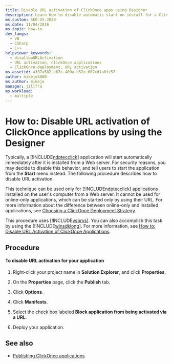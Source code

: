 ```yaml
---
title: Disable URL activation of ClickOnce apps using Designer
description: Learn how to disable automatic start on install for a ClickOnce application using Visual Studio, so that users must start the application from the Start menu.
ms.custom: SEO-VS-2020
ms.date: 11/04/2016
ms.topic: how-to
dev_langs: 
  - VB
  - CSharp
  - C++
helpviewer_keywords: 
  - disallowURLActivation
  - URL activation, ClickOnce applications
  - ClickOnce deployment, URL activation
ms.assetid: a337a582-e67c-409a-b52e-607cd1a8fc57
author: mikejo5000
ms.author: mikejo
manager: jillfra
ms.workload: 
  - multiple
---
```

# How to: Disable URL activation of ClickOnce applications by using the Designer
Typically, a [!INCLUDE[ndptecclick](../deployment/includes/ndptecclick_md.md)] application will start automatically immediately after it is installed from a Web server. For security reasons, you may decide to disable this behavior, and tell users to start the application from the **Start** menu instead. The following procedure describes how to disable URL activation.

 This technique can be used only for [!INCLUDE[ndptecclick](../deployment/includes/ndptecclick_md.md)] applications installed on the user's computer from a Web server. It cannot be used for online-only applications, which can be started only by using their URL. For more information about the difference between online-only and installed applications, see [Choosing a ClickOnce Deployment Strategy](../deployment/choosing-a-clickonce-deployment-strategy.md).

 This procedure uses [!INCLUDE[vsprvs](../code-quality/includes/vsprvs_md.md)]. You can also accomplish this task by using the [!INCLUDE[winsdklong](../deployment/includes/winsdklong_md.md)]. For more information, see [How to: Disable URL Activation of ClickOnce Applications](../deployment/how-to-disable-url-activation-of-clickonce-applications.md).

## Procedure

#### To disable URL activation for your application

1. Right-click your project name in **Solution Explorer**, and click **Properties**.

2. On the **Properties** page, click the **Publish** tab.

3. Click **Options**.

4. Click **Manifests**.

5. Select the check box labeled **Block application from being activated via a URL**.

6. Deploy your application.

## See also
- [Publishing ClickOnce applications](../deployment/publishing-clickonce-applications.md)